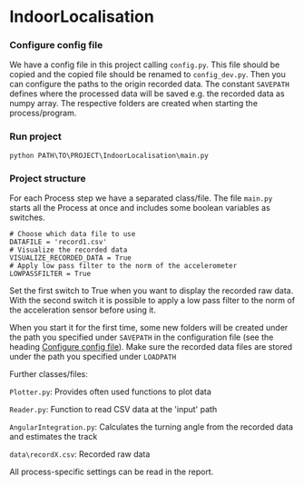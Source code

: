 # IndoorLocalisation

    
### Configure config file

We have a config file in this project calling ```` config.py ````. This file should be copied and the copied file should 
be renamed to ``` config_dev.py ```. Then you can configure the paths to the origin recorded data.
The constant ``` SAVEPATH ``` defines where the processed data will be saved e.g. the recorded data as numpy array.
The respective folders are created when starting the process/program.
    
### Run project

    python PATH\TO\PROJECT\IndoorLocalisation\main.py
    
### Project structure
For each Process step we have a separated class/file.
The file ``` main.py ``` starts all the Process at once and includes some boolean variables as switches.
    
    # Choose which data file to use
    DATAFILE = 'record1.csv'
    # Visualize the recorded data
    VISUALIZE_RECORDED_DATA = True
    # Apply low pass filter to the norm of the accelerometer
    LOWPASSFILTER = True
    

Set the first switch to True when you want to display the recorded raw data. With the second switch it is possible to
apply a low pass filter to the norm of the acceleration sensor before using it.


When you start it for the first time, some new folders will be created under the path you specified under
```SAVEPATH``` in the configuration file (see the heading [Configure config file](#marker-hHeader-configure-config-file)).
Make sure the recorded data files are stored under the path you specified under ````LOADPATH````


Further classes/files:

```Plotter.py```:  Provides often used functions to plot data

```Reader.py```:  Function to read CSV data at the 'input' path

```AngularIntegration.py```: Calculates the turning angle from the recorded data and estimates the track

```data\recordX.csv```: Recorded raw data

All process-specific settings can be read in the report. 